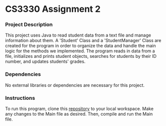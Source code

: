 # CS3330 Assignment 2

### Project Description

This project uses Java to read student data from a text file and manage information
about them. A 'Student' Class and a 'StudentManager' Class are created for the program 
in order to organize the data and handle the main logic for the methods we implemented.
The program reads in data from a file, initializes and prints student objects, searches
for students by their ID number, and updates students' grades. 

### Dependencies

No external libraries or dependencies are necessary for this project.

### Instructions

To run this program, clone this [repository](https://github.com/JosephHargus/R-Homework_2.git) 
to your local workspace. Make any changes to the Main file as desired. Then, compile and run the 
Main file. 